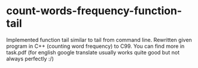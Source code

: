 # count-words-frequency-function-tail
Implemented function tail similar to tail from command line. Rewritten given program in C++ (counting
word frequency) to C99.
You can find more in task.pdf (for english google translate usually works quite good but not always perfectly :/)
